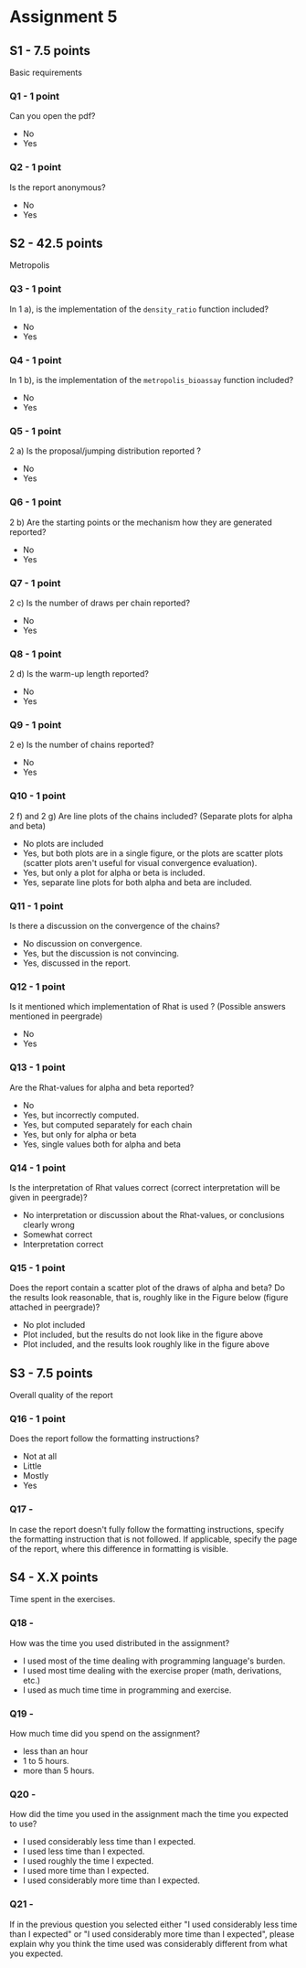 # Assignment 5

## S1 - 7.5 points

Basic requirements

### Q1 - 1 point

Can you open the pdf?

- No
- Yes

### Q2 - 1 point

Is the report anonymous?

- No
- Yes

## S2 - 42.5 points

Metropolis

### Q3 - 1 point

In 1 a), is the implementation of the `density_ratio` function included?

- No
- Yes

### Q4 - 1 point

In 1 b), is the implementation of the `metropolis_bioassay` function included?

- No
- Yes

### Q5 - 1 point

2 a) Is the proposal/jumping distribution reported ?

- No
- Yes

### Q6 - 1 point

2 b) Are the starting points or the mechanism how they are generated reported?

- No
- Yes


### Q7 - 1 point

2 c) Is the number of draws per chain reported?

- No
- Yes


### Q8 - 1 point

2 d) Is the warm-up length reported?

- No
- Yes

### Q9 - 1 point

2 e) Is the number of chains reported?

- No
- Yes

### Q10 - 1 point

2 f) and 2 g) Are line plots of the chains included? (Separate plots for alpha and beta)

- No plots are included
- Yes, but both plots are in a single figure, or the plots are scatter plots (scatter plots aren't useful for visual convergence evaluation).
- Yes, but only a plot for alpha or beta is included.
- Yes, separate line plots for both alpha and beta are included.

### Q11 - 1 point

Is there a discussion on the convergence of the chains? 

- No discussion on convergence.
- Yes, but the discussion is not convincing.
- Yes, discussed in the report.

### Q12 - 1 point

Is it mentioned which implementation of Rhat is used ? (Possible answers mentioned in peergrade)

- No
- Yes

### Q13 - 1 point

Are the Rhat-values for alpha and beta reported?

- No
- Yes, but incorrectly computed.
- Yes, but computed separately for each chain
- Yes, but only for alpha or beta
- Yes, single values both for alpha and beta

### Q14 - 1 point

Is the interpretation of Rhat values correct (correct interpretation will be given in peergrade)?

- No interpretation or discussion about the Rhat-values, or conclusions clearly wrong
- Somewhat correct
- Interpretation correct

### Q15 - 1 point

Does the report contain a scatter plot of the draws of alpha and beta? Do the results look reasonable, that is, roughly like in the Figure below (figure attached in peergrade)?

- No plot included
- Plot included, but the results do not look like in the figure above
- Plot included, and the results look roughly like in the figure above

## S3 - 7.5 points

Overall quality of the report

### Q16 - 1 point

Does the report follow the formatting instructions?

- Not at all
- Little
- Mostly
- Yes

### Q17 -

In case the report doesn't fully follow the formatting instructions, specify the formatting instruction that is not followed. If applicable, specify the page of the report, where this difference in formatting is visible.

## S4 - X.X points

Time spent in the exercises.

### Q18 -

How was the time you used distributed in the assignment?

- I used most of the time dealing with programming language's burden.
- I used most time dealing with the exercise proper (math, derivations, etc.)
- I used as much time time in programming and exercise.

### Q19 -

How much time did you spend on the assignment?

- less than an hour
- 1 to 5 hours.
- more than 5 hours.

### Q20 -

How did the time you used in the assignment mach the time you expected to use?

- I used considerably less time than I expected.
- I used less time than I expected.
- I used roughly the time I expected.
- I used more time than I expected.
- I used considerably more time than I expected.

### Q21 -

If in the previous question you selected either "I used considerably less time than I expected" or "I used considerably more time than I expected", please explain why you think the time used was considerably different from what you expected.

